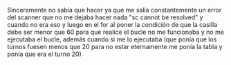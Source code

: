 Sinceramente no sabía que hacer ya que me salía constantemente un error del scanner que no me dejaba hacer nada "sc cannot be resolved"
y cuando no era eso y luego en el for al poner la condición de que la casilla debe ser menor que 60 para que realice el bucle no me funcionaba y no me ejecutaba
el bucle, además cuando si me lo ejecutaba (que ponía que los turnos fuesen menos que 20 para no estar eternamente me ponía la tabla y ponía que era el turno 20)
